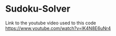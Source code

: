 # Sudoku-Solver
Link to the youtube video used to this code https://www.youtube.com/watch?v=lK4N8E6uNr4
